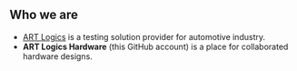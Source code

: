 ## Who we are

* [ART Logics](https://art-logics.com) is a testing solution provider for automotive industry.
* __ART Logics Hardware__ (this GitHub account) is a place for collaborated hardware designs.
